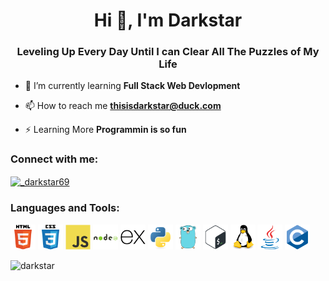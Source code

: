 <h1 align="center">Hi 👋, I'm Darkstar</h1>
<h3 align="center">Leveling Up Every Day Until I can Clear All The Puzzles of My Life</h3>

- 🌱 I’m currently learning **Full Stack Web Devlopment**

- 📫 How to reach me **thisisdarkstar@duck.com**

- ⚡ Learning More **Programmin is so fun**

<h3 align="left">Connect with me:</h3>
<p align="left">
<a href="https://instagram.com/_darkstar69?igshid=OGQ5ZDc2ODk2ZA==" target="blank">
  <img align="center" src="https://raw.githubusercontent.com/rahuldkjain/github-profile-readme-generator/master/src/images/icons/Social/instagram.svg" alt="_darkstar69" height="30" width="40"/>
</a>
</p>
<h3 align="left">Languages and Tools:</h3>
<p>
  <img src="https://raw.githubusercontent.com/devicons/devicon/master/icons/html5/html5-original-wordmark.svg" alt="html" height="40">
  <img src="https://raw.githubusercontent.com/devicons/devicon/master/icons/css3/css3-original-wordmark.svg" alt="css" height="40">
  <img src="https://raw.githubusercontent.com/devicons/devicon/master/icons/javascript/javascript-original.svg" alt="js" height="40">
  <img src="https://raw.githubusercontent.com/devicons/devicon/master/icons/nodejs/nodejs-original-wordmark.svg" alt="nodejs" height="40">
  <img src="https://raw.githubusercontent.com/devicons/devicon/55609aa5bd817ff167afce0d965585c92040787a/icons/express/express-original.svg" alt="express" height="40">
  <img src="https://raw.githubusercontent.com/devicons/devicon/55609aa5bd817ff167afce0d965585c92040787a/icons/python/python-original.svg" alt="python" height="40">
  <img src="https://raw.githubusercontent.com/devicons/devicon/55609aa5bd817ff167afce0d965585c92040787a/icons/go/go-original.svg" alt="golang" height="40">
  <img src="https://raw.githubusercontent.com/devicons/devicon/55609aa5bd817ff167afce0d965585c92040787a/icons/bash/bash-original.svg" alt="bash" height="40">
  <img src="https://raw.githubusercontent.com/devicons/devicon/55609aa5bd817ff167afce0d965585c92040787a/icons/linux/linux-original.svg" alt="linux" height="40">
  <img src="https://raw.githubusercontent.com/devicons/devicon/55609aa5bd817ff167afce0d965585c92040787a/icons/java/java-original.svg" alt="java" height="40">
  <img src="https://raw.githubusercontent.com/devicons/devicon/55609aa5bd817ff167afce0d965585c92040787a/icons/c/c-original.svg" alt="c" height="40">
</p>
<p align="left"> <img src="https://komarev.com/ghpvc/?username=Darkstar69&label=Profile%20views&color=0e75b6&style=flat" alt="darkstar" /> 
<!---
Darkstar69/Darkstar69 is a ✨ special ✨ repository because its `README.md` (this file) appears on your GitHub profile.
You can click the Preview link to take a look at your changes.
--->
